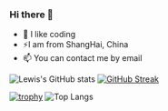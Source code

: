 ### Hi there 👋


- 🌱 I like coding
- ⚡I am from ShangHai, China
- 📫 You can contact me by email




![Lewis's GitHub stats](https://github-readme-stats.vercel.app/api?username=lauid&show_icons=true&theme=radical) [![GitHub Streak](http://github-readme-streak-stats.herokuapp.com?user=lauid)](https://git.io/streak-stats)

[![trophy](https://github-profile-trophy.vercel.app/?username=lauid&row=2&column=4)](https://github.com/lauid/github-profile-trophy) ![Top Langs](https://github-readme-stats.vercel.app/api/top-langs/?username=lauid&layout=compact)



<!--
**lauid/lauid** is a ✨ _special_ ✨ repository because its `README.md` (this file) appears on your GitHub profile.

Here are some ideas to get you started:

- 🔭 I’m currently working on ...
- 🌱 I’m currently learning ...
- 👯 I’m looking to collaborate on ...
- 🤔 I’m looking for help with ...
- 💬 Ask me about ...
- 📫 How to reach me: ...
- 😄 Pronouns: ...
- ⚡ Fun fact: ...

http://github-readme-streak-stats.herokuapp.com/demo/

https://liyasthomas.github.io/banner/

![info](./meishu.jpg)

-->
